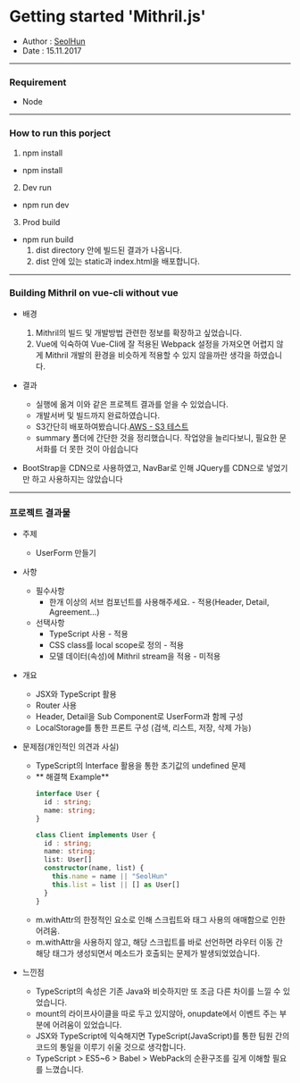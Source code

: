 # Getting started 'Mithril.js'
- Author : [SeolHun](https://github.com/SeolHun)
- Date : 15.11.2017
---
### Requirement
- Node

---
### How to run this porject
1. npm install
- npm install 

2. Dev run
- npm run dev

3. Prod build
- npm run build
  1. dist directory 안에 빌드된 결과가 나옵니다.
  2. dist 안에 있는 static과 index.html을 배포합니다.

---
### Building Mithril on vue-cli without vue
- 배경
  1. Mithril의 빌드 및 개발방법 관련한 정보를 확장하고 싶었습니다.
  2. Vue에 익숙하여 Vue-Cli에 잘 적용된 Webpack 설정을 가져오면 어렵지 않게 Mithril 개발의 환경을 비슷하게 적용할 수 있지 않을까란 생각을 하였습니다.
  
- 결과
  - 실행에 옮겨 이와 같은 프로젝트 결과를 얻을 수 있었습니다.
  - 개발서버 및 빌드까지 완료하였습니다.
  - S3간단히 배포하여봤습니다.[AWS - S3 테스트](https://s3.ap-northeast-2.amazonaws.com/hi-cord/index.html#!/)
  - summary 폴더에 간단한 것을 정리했습니다. 작업양을 늘리다보니, 필요한 문서화를 더 못한 것이 아쉽습니다

- BootStrap을 CDN으로 사용하였고, NavBar로 인해 JQuery를 CDN으로 넣었기만 하고 사용하지는 않았습니다
---
### 프로젝트 결과물
- 주제
  - UserForm 만들기
- 사항
  - 필수사항
    - 한개 이상의 서브 컴포넌트를 사용해주세요. - 적용(Header, Detail, Agreement...)
  - 선택사항
    - TypeScript 사용 - 적용
    - CSS class를 local scope로 정의 - 적용
    - 모델 데이터(속성)에 Mithril stream을 적용 - 미적용
- 개요
  - JSX와 TypeScript 활용
  - Router 사용
  - Header, Detail을 Sub Component로 UserForm과 함께 구성 
  - LocalStorage를 통한 프론트 구성 (검색, 리스트, 저장, 삭제 가능)
  
- 문제점(개인적인 의견과 사실)
  - TypeScript의 Interface 활용을 통한 초기값의 undefined 문제
  - ** 해결책 Example**
    ```typescript
    interface User {
      id : string;
      name: string;
    }

    class Client implements User {
      id : string;
      name: string;
      list: User[]
      constructor(name, list) {
        this.name = name || "SeolHun"
        this.list = list || [] as User[]
      }
    }
    ```
  - m.withAttr의 한정적인 요소로 인해 스크립트와 태그 사용의 애매함으로 인한 어려움.
  - m.withAttr을 사용하지 않고, 해당 스크립트를 바로 선언하면 라우터 이동 간 해당 태그가 생성되면서 메소드가 호출되는 문제가 발생되었었습니다.
  
- 느낀점
  - TypeScript의 속성은 기존 Java와 비슷하지만 또 조금 다른 차이를 느낄 수 있었습니다.
  - mount의 라이프사이클을 따로 두고 있지않아, onupdate에서 이벤트 주는 부분에 어려움이 있었습니다.
  - JSX와 TypeScript에 익숙해지면 TypeScript(JavaScript)를 통한 팀원 간의 코드의 통일을 이루기 쉬울 것으로 생각합니다.
  - TypeScript > ES5~6 > Babel > WebPack의 순환구조를 깊게 이해할 필요를 느꼈습니다. 
